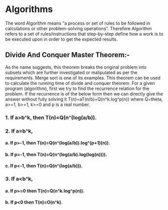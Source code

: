 # Algorithms
The word Algorithm means “a process or set of rules to be followed in calculations or other problem-solving operations”. Therefore Algorithm refers to a set of rules/instructions that step-by-step define how a work is to be executed upon in order to get the expected results.
## Divide And Conquer Master Theorem:-
As the name suggests, this theorem breaks the original problem into subsets which are further investigated or malipulated as per the requirements. Merge sort is one of its examples.
This theorem can be used to calculate the running time of divide and conquer theorem.
For a given program (algorithm), first we try to find the recurrence relation for the
problem. If the recurrence is of the below form then we can directly give the answer without fully
solving it T(n)=aT(n/b)+Q(n^k.log^p(n)) where Q=theta, a>=1, b>=1, k>=0 and p is a real number.
### 1. If a>b^k, then T(n)=Q(n^(log(a/b)).

### 2. If a=b^k,
#### a. If p>-1, then T(n)=Q(n^(log(a/b)).log^(p+1)(n)).
#### b. If p=-1, then T(n)=Q(n^(log(a/b).log(log(n)))).
#### c. If p<-1, then T(n)=Q(n^(log(a/b))).

### 3. If a<b^k,
#### a. If p>=0 then T(n)=Q(n^k.log^p(n)).
#### b. If p<0 then T(n)=O(n^k).
